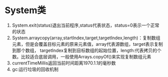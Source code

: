 # System类
1. System.exit(status)退出当前程序,status代表状态，status=0表示一个正常的状态
2. System.arraycopy(array,startIndex,target,targetIndex,length)：复制数组元素，但是会覆盖目标元素的原来元素值，array代表源数组，target表示复制到那个数组，
   targetIndex复制到目标数组的起始位置，length:代表拷贝的个数。比较适合底层调用，一般使用Arrays.copyOf()来实现复制数组元素
3. currentTimeMillis返回当前时间距离1970.1.1的毫秒数
4. gc:运行垃圾的回收机制
